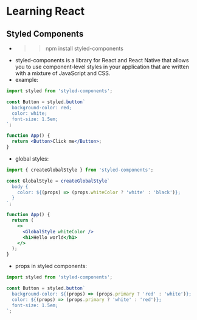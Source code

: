 # Learning React

## Styled Components
- >> npm install styled-components
- styled-components is a library for React and React Native that allows you to use component-level styles in your application that are written with a mixture of JavaScript and CSS.
- example:
```jsx
import styled from 'styled-components';

const Button = styled.button`
  background-color: red;
  color: white;
  font-size: 1.5em;
`;

function App() {
  return <Button>Click me</Button>;
}
```
- global styles:
```jsx
import { createGlobalStyle } from 'styled-components';

const GlobalStyle = createGlobalStyle`
  body {
    color: ${(props) => (props.whiteColor ? 'white' : 'black')};
  }
`;

function App() {
  return (
    <>
      <GlobalStyle whiteColor />
      <h1>Hello world</h1>
    </>
  );
}
```
- props in styled components:
```jsx
import styled from 'styled-components';

const Button = styled.button`
  background-color: ${(props) => (props.primary ? 'red' : 'white')};
  color: ${(props) => (props.primary ? 'white' : 'red')};
  font-size: 1.5em;
`;

